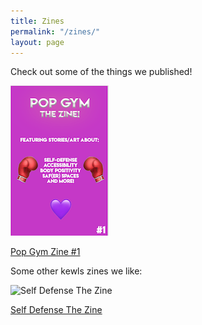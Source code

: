 ```yaml
---
title: Zines
permalink: "/zines/"
layout: page
---
```


Check out some of the things we published!

![Pop Gym Zine 1](/assets/zine.png)

[Pop Gym Zine #1](../assets/zinesite.pdf "Pop Gym Zine #1")

Some other kewls zines we like:

![Self Defense The Zine](/assets/laurel.png)

[Self Defense The Zine](assets/laurel.pdf "Self Defense The Zine")

